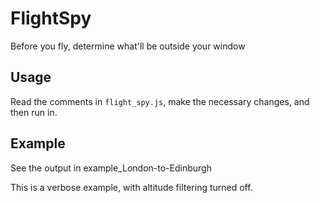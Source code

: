 # FlightSpy
Before you fly, determine what'll be outside your window

## Usage

Read the comments in `flight_spy.js`, make the necessary changes, and then run in.

## Example

See the output in example_London-to-Edinburgh

This is a verbose example, with altitude filtering turned off.
